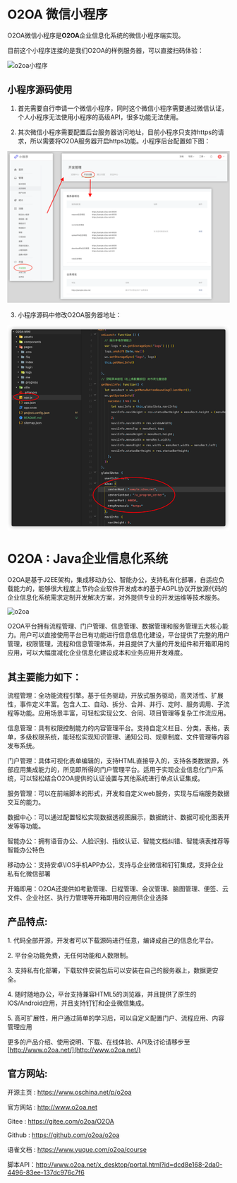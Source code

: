 # O2OA 微信小程序

O2OA微信小程序是**O2OA**企业信息化系统的微信小程序端实现。

目前这个小程序连接的是我们O2OA的样例服务器，可以直接扫码体验：

![o2oa小程序](http://www.o2oa.net/imagex/experience/pic_xiaochengxu_o2oa@1.5x.png)

## 小程序源码使用
1. 首先需要自行申请一个微信小程序，同时这个微信小程序需要通过微信认证，个人小程序无法使用小程序的高级API，很多功能无法使用。

2. 其次微信小程序需要配置后台服务器访问地址，目前小程序只支持https的请求，所以需要将O2OA服务器开启https功能。小程序后台配置如下图：

![](./res/20201123103220.png)

3. 小程序源码中修改O2OA服务器地址：

![app.js](./res/20201123103825.png)

# O2OA : Java企业信息化系统

O2OA是基于J2EE架构，集成移动办公、智能办公，支持私有化部署，自适应负载能力的，能够很大程度上节约企业软件开发成本的基于AGPL协议开放源代码的企业信息化系统需求定制开发解决方案，对外提供专业的开发运维等技术服务。

![o2oa](https://static.oschina.net/uploads/space/2018/0918/200301_N9TG_3931542.png)

O2OA平台拥有流程管理、门户管理、信息管理、数据管理和服务管理五大核心能力。用户可以直接使用平台已有功能进行信息信息化建设，平台提供了完整的用户管理，权限管理，流程和信息管理体系，并且提供了大量的开发组件和开箱即用的应用，可以大幅度减化企业信息化建设成本和业务应用开发难度。


## 其主要能力如下：

流程管理：全功能流程引擎。基于任务驱动，开放式服务驱动，高灵活性、扩展性，事件定义丰富。包含人工、自动、拆分、合并、并行、定时、服务调用、子流程等功能。应用场景丰富，可轻松实现公文、合同、项目管理等复杂工作流应用。

信息管理：具有权限控制能力的内容管理平台。支持自定义栏目、分类，表格，表单，多级权限系统，能轻松实现知识管理、通知公司、规章制度、文件管理等内容发布系统。

门户管理：具体可视化表单编辑的，支持HTML直接导入的，支持各类数据源，外部应用集成能力的，所见即所得的门户管理平台。适用于实现企业信息化门户系统，可以轻松结合O2OA提供的认证设置与其他系统进行单点认证集成。

服务管理：可以在前端脚本的形式，开发和自定义web服务，实现与后端服务数据交互的能力。

数据中心：可以通过配置轻松实现数据透视图展示，数据统计、数据可视化图表开发等等功能。

智能办公：拥有语音办公、人脸识别、指纹认证、智能文档纠错、智能填表推荐等智能办公特色

移动办公：支持安卓\IOS手机APP办公，支持与企业微信和钉钉集成，支持企业私有化微信部署

开箱即用：O2OA还提供如考勤管理、日程管理、会议管理、脑图管理、便签、云文件、企业社区、执行力管理等开箱即用的应用供企业选择


## 产品特点:

1. 代码全部开源，开发者可以下载源码进行任意，编译成自己的信息化平台。

2. 平台全功能免费，无任何功能和人数限制。

3. 支持私有化部署，下载软件安装包后可以安装在自己的服务器上，数据更安全。

4. 随时随地办公，平台支持兼容HTML5的浏览器，并且提供了原生的IOS/Android应用，并且支持钉钉和企业微信集成。

5. 高可扩展性，用户通过简单的学习后，可以自定义配置门户、流程应用、内容管理应用

更多的产品介绍、使用说明、下载、在线体验、API及讨论请移步至[http://www.o2oa.net/](http://www.o2oa.net/)


## 官方网站:

开源主页 : https://www.oschina.net/p/o2oa

官方网站 : http://www.o2oa.net

Gitee : https://gitee.com/o2oa/O2OA

Github : https://github.com/o2oa/o2oa

语雀文档 : https://www.yuque.com/o2oa/course

脚本API：http://www.o2oa.net/x_desktop/portal.html?id=dcd8e168-2da0-4496-83ee-137dc976c7f6


